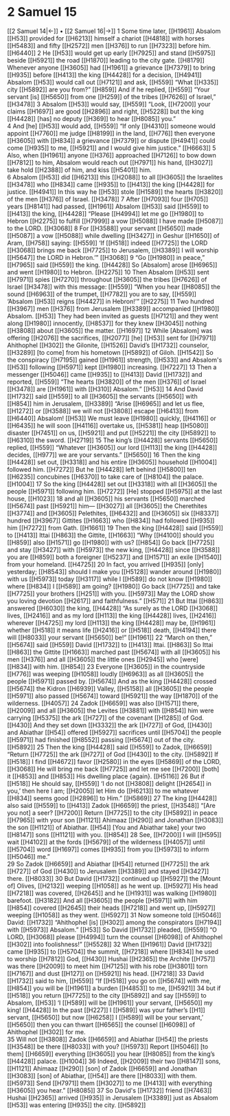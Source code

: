 # 2 Samuel 15
[[2 Samuel 14|←]] • [[2 Samuel 16|→]]
1 Some time later, [[H1961]] Absalom [[H53]] provided for [[H6213]] himself  a chariot [[H4818]] with horses [[H5483]] and fifty [[H2572]] men [[H376]] to run [[H7323]] before him. [[H6440]] 
2 He [[H53]] would get up early [[H7925]] and stand [[H5975]] beside [[H5921]] the road [[H1870]] leading to the city gate. [[H8179]] Whenever anyone [[H3605]] had [[H1961]] a grievance [[H7379]] to bring [[H935]] before [[H413]] the king [[H4428]] for a decision, [[H4941]] Absalom [[H53]] would call out [[H7121]] and ask, [[H559]] “What [[H335]] city [[H5892]] are you from?” [[H859]] And if he replied, [[H559]] “Your servant [is] [[H5650]] from one [[H259]] of the tribes [[H7626]] of Israel,” [[H3478]] 
3 Absalom [[H53]] would say, [[H559]] “Look, [[H7200]] your claims [[H1697]] are good [[H2896]] and right, [[H5228]] but the king [[H4428]] [has] no deputy [[H369]] to hear [[H8085]] you.”  
4 And [he] [[H53]] would add, [[H559]] “If only [[H4310]] someone would appoint [[H7760]] me judge [[H8199]] in the land, [[H776]] then everyone [[H3605]] with [[H834]] a grievance [[H7379]] or dispute [[H4941]] could come [[H935]] to me, [[H5921]] and I would give him justice.” [[H6663]] 
5 Also, when [[H1961]] anyone [[H376]] approached [[H7126]] to bow down [[H7812]] to him,  Absalom would reach out [[H7971]] his hand, [[H3027]] take hold [[H2388]] of him,  and kiss [[H5401]] him.  
6 Absalom [[H53]] did [[H6213]] this [[H2088]] to all [[H3605]] the Israelites [[H3478]] who [[H834]] came [[H935]] to [[H413]] the king [[H4428]] for justice. [[H4941]] In this way he [[H53]] stole [[H1589]] the hearts [[H3820]] of the men [[H376]] of Israel. [[H3478]] 
7 After [[H7093]] four [[H705]] years [[H8141]] had passed, [[H1961]] Absalom [[H53]] said [[H559]] to [[H413]] the king, [[H4428]] “Please [[H4994]] let me go [[H1980]] to Hebron [[H2275]] to fulfill [[H7999]] a vow [[H5088]] I have made [[H5087]] to the LORD. [[H3068]] 
8 For [[H3588]] your servant [[H5650]] made [[H5087]] a vow [[H5088]] while dwelling [[H3427]] in Geshur [[H1650]] of Aram, [[H758]] saying: [[H559]] ‘If [[H518]] indeed [[H7725]] the LORD [[H3068]] brings me back [[H7725]] to Jerusalem, [[H3389]] I will worship [[H5647]] the LORD in Hebron.’” [[H3068]] 
9 “Go [[H1980]] in peace,” [[H7965]] said [[H559]] the king. [[H4428]] So [Absalom] arose [[H6965]] and went [[H1980]] to Hebron. [[H2275]] 
10 Then Absalom [[H53]] sent [[H7971]] spies [[H7270]] throughout [[H3605]] the tribes [[H7626]] of Israel [[H3478]] with this message: [[H559]] “When you hear [[H8085]] the sound [[H6963]] of the trumpet, [[H7782]] you are to say, [[H559]] ‘Absalom [[H53]] reigns [[H4427]] in Hebron!’” [[H2275]] 
11 Two hundred [[H3967]] men [[H376]] from Jerusalem [[H3389]] accompanied [[H1980]] Absalom. [[H53]] They had been invited as guests [[H7121]] and they went along [[H1980]] innocently, [[H8537]] for they knew [[H3045]] nothing [[H3808]] about [[H3605]] the matter. [[H1697]] 
12 While [Absalom] was offering [[H2076]] the sacrifices, [[H2077]] [he] [[H53]] sent for [[H7971]] Ahithophel [[H302]] the Gilonite, [[H1526]] David’s [[H1732]] counselor, [[H3289]] [to come] from his hometown [[H5892]] of Giloh. [[H1542]] So the conspiracy [[H7195]] gained [[H1961]] strength, [[H533]] and Absalom's [[H53]] following [[H5971]] kept [[H1980]] increasing. [[H7227]] 
13 Then a messenger [[H5046]] came [[H935]] to [[H413]] David [[H1732]] and reported, [[H559]] “The hearts [[H3820]] of the men [[H376]] of Israel [[H3478]] are [[H1961]] with [[H310]] Absalom.” [[H53]] 
14 And David [[H1732]] said [[H559]] to all [[H3605]] the servants [[H5650]] with [[H854]] him in Jerusalem, [[H3389]] “Arise [[H6965]] and let us flee, [[H1272]] or [[H3588]] we will not [[H3808]] escape [[H6413]] from [[H6440]] Absalom! [[H53]] We must leave [[H1980]] quickly, [[H4116]] or [[H6435]] he will soon [[H4116]] overtake us, [[H5381]] heap [[H5080]] disaster [[H7451]] on us, [[H5921]] and put [[H5221]] the city [[H5892]] to [[H6310]] the sword. [[H2719]] 
15 The king’s [[H4428]] servants [[H5650]] replied, [[H559]] “Whatever [[H3605]] our lord [[H113]] the king [[H4428]] decides, [[H977]] we are your servants.” [[H5650]] 
16 Then the king [[H4428]] set out, [[H3318]] and his entire [[H3605]] household [[H1004]] followed him. [[H7272]] But he [[H4428]] left behind [[H5800]] ten [[H6235]] concubines [[H6370]] to take care of [[H8104]] the palace. [[H1004]] 
17 So the king [[H4428]] set out [[H3318]] with all [[H3605]] the people [[H5971]] following him. [[H7272]] [He] stopped [[H5975]] at  the last house, [[H1023]] 
18 and all [[H3605]] his servants [[H5650]] marched [[H5674]] past [[H5921]] him— [[H3027]] all [[H3605]] the Cherethites [[H3774]] and [[H3605]] Pelethites, [[H6432]] and [[H3605]] six [[H8337]] hundred [[H3967]] Gittites [[H1663]] who [[H834]] had followed [[H935]] him [[H7272]] from Gath. [[H1661]] 
19 Then the king [[H4428]] said [[H559]] to [[H413]] Ittai [[H863]] the Gittite, [[H1663]] “Why [[H4100]] should you [[H859]] also [[H1571]] go [[H1980]] with us? [[H854]] Go back [[H7725]] and stay [[H3427]] with [[H5973]] the new king, [[H4428]] since [[H3588]] you are [[H859]] both a foreigner [[H5237]] and [[H1571]] an exile [[H1540]] from your homeland. [[H4725]] 
20 In fact, you arrived [[H935]] [only] yesterday; [[H8543]] should I make you [[H5128]] wander around [[H1980]] with us [[H5973]] today [[H3117]] while I [[H589]] do not know [[H1980]] where [[H834]] I [[H589]] am going? [[H1980]] Go back [[H7725]] and take [[H7725]] your brothers [[H251]] with you. [[H5973]] May the LORD show you loving devotion [[H2617]] and faithfulness.” [[H571]] 
21 But Ittai [[H863]] answered [[H6030]] the king, [[H4428]] “As surely as the LORD [[H3068]] lives, [[H2416]] and as my lord [[H113]] the king [[H4428]] lives, [[H2416]] wherever [[H4725]] my lord [[H113]] the king [[H4428]] may be, [[H1961]] whether [[H518]] it means life [[H2416]] or [[H518]] death, [[H4194]] there will [[H8033]] your servant [[H5650]] be!” [[H1961]] 
22 “March on then,” [[H5674]] said [[H559]] David [[H1732]] to [[H413]] Ittai. [[H863]] So Ittai [[H863]] the Gittite [[H1663]] marched past [[H5674]] with all [[H3605]] his men [[H376]] and all [[H3605]] the little ones [[H2945]] who [were] [[H834]] with him. [[H854]] 
23 Everyone [[H3605]] in the countryside [[H776]] was weeping [[H1058]] loudly [[H6963]] as all [[H3605]] the people [[H5971]] passed by. [[H5674]] And as the king [[H4428]] crossed [[H5674]] the Kidron [[H6939]] Valley, [[H5158]] all [[H3605]] the people [[H5971]] also passed [[H5674]] toward [[H5921]] the way [[H1870]] of the wilderness. [[H4057]] 
24 Zadok [[H6659]] was also [[H1571]] there, [[H2009]] and all [[H3605]] the Levites [[H3881]] with [[H854]] him were carrying [[H5375]] the ark [[H727]] of the covenant [[H1285]] of God. [[H430]] And they set down [[H3332]] the ark [[H727]] of God, [[H430]] and Abiathar [[H54]] offered [[H5927]] sacrifices until [[H5704]] the people [[H5971]] had finished [[H8552]] passing [[H5674]] out of the city. [[H5892]] 
25 Then the king [[H4428]] said [[H559]] to Zadok, [[H6659]] “Return [[H7725]] the ark [[H727]] of God [[H430]] to the city. [[H5892]] If [[H518]] I find [[H4672]] favor [[H2580]] in the eyes [[H5869]] of the LORD, [[H3068]] He will bring me back [[H7725]] and let me see [[H7200]] [both] it [[H853]] and [[H853]] His dwelling place {again}. [[H5116]] 
26 But if [[H518]] He should say, [[H559]] ‘I do not [[H3808]] delight [[H2654]] in you,’  then here I am; [[H2005]] let Him do [[H6213]] to me  whatever [[H834]] seems good [[H2896]] to Him.” [[H5869]] 
27 The king [[H4428]] also said [[H559]] to [[H413]] Zadok [[H6659]] the priest, [[H3548]] “[Are you not] a seer? [[H7200]] Return [[H7725]] to the city [[H5892]] in peace [[H7965]] with your son [[H1121]] Ahimaaz [[H290]] and Jonathan [[H3083]] the son [[H1121]] of Abiathar. [[H54]] [You and Abiathar take] your two [[H8147]] sons [[H1121]] with you. [[H854]] 
28 See, [[H7200]] I will [[H595]] wait [[H4102]] at the fords [[H5679]] of the wilderness [[H4057]] until [[H5704]] word [[H1697]] comes [[H935]] from you [[H5973]] to inform [[H5046]] me.”  
29 So Zadok [[H6659]] and Abiathar [[H54]] returned [[H7725]] the ark [[H727]] of God [[H430]] to Jerusalem [[H3389]] and stayed [[H3427]] there. [[H8033]] 
30 But David [[H1732]] continued up [[H5927]] the [Mount of] Olives, [[H2132]] weeping [[H1058]] as he went up. [[H5927]] His head [[H7218]] was covered, [[H2645]] and he [[H1931]] was walking [[H1980]] barefoot. [[H3182]] And all [[H3605]] the people [[H5971]] with him [[H854]] covered [[H2645]] their heads [[H7218]] and went up, [[H5927]] weeping [[H1058]] as they went. [[H5927]] 
31 Now someone told [[H5046]] David: [[H1732]] “Ahithophel [is] [[H302]] among the conspirators [[H7194]] with [[H5973]] Absalom.” [[H53]] So David [[H1732]] pleaded, [[H559]] “O LORD, [[H3068]] please [[H4994]] turn the counsel [[H6098]] of Ahithophel [[H302]] into foolishness!” [[H5528]] 
32 When [[H1961]] David [[H1732]] came [[H935]] to [[H5704]] the summit, [[H7218]] where [[H834]] he used to worship [[H7812]] God, [[H430]] Hushai [[H2365]] the Archite [[H757]] was there [[H2009]] to meet him [[H7125]] with his robe [[H3801]] torn [[H7167]] and dust [[H127]] on [[H5921]] his head. [[H7218]] 
33 David [[H1732]] said to him, [[H559]] “If [[H518]] you go on [[H5674]] with me, [[H854]] you will be [[H1961]] a burden [[H4853]] to me, [[H5921]] 
34 but if [[H518]] you return [[H7725]] to the city [[H5892]] and say [[H559]] to Absalom, [[H53]] ‘I [[H589]] will be [[H1961]] your servant, [[H5650]] my king! [[H4428]] In the past [[H227]] I [[H589]] was your father’s [[H1]] servant, [[H5650]] but now [[H6258]] I [[H589]] will be your servant,’ [[H5650]] then you can thwart [[H6565]] the counsel [[H6098]] of Ahithophel [[H302]] for me.  
35 Will not [[H3808]] Zadok [[H6659]] and Abiathar [[H54]] the priests [[H3548]] be there [[H8033]] with you? [[H5973]] Report [[H5046]] [to them] [[H6659]] everything [[H3605]] you hear [[H8085]] from the king’s [[H4428]] palace. [[H1004]] 
36 Indeed, [[H2009]] their two [[H8147]] sons, [[H1121]] Ahimaaz [[H290]] [son] of Zadok [[H6659]] and Jonathan [[H3083]] [son] of Abiathar, [[H54]] are there [[H8033]] with them. [[H5973]] Send [[H7971]] them [[H3027]] to me [[H413]] with everything [[H3605]] you hear.” [[H8085]] 
37 So David's [[H1732]] friend [[H7463]] Hushai [[H2365]] arrived [[H935]] in Jerusalem [[H3389]] just as Absalom [[H53]] was entering [[H935]] the city. [[H5892]] 

